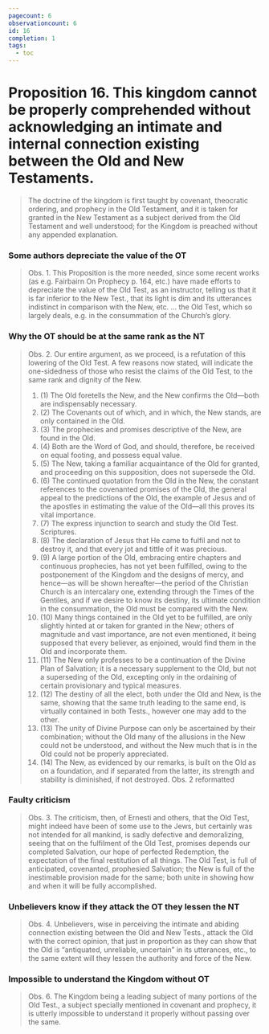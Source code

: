 ```yaml
---
pagecount: 6
observationcount: 6
id: 16
completion: 1
tags:
  - toc
---
```

# Proposition 16. This kingdom cannot be properly comprehended without acknowledging an intimate and internal connection existing between the Old and New Testaments.

>The doctrine of the kingdom is first taught by covenant, theocratic ordering, and prophecy in the Old Testament, and it is taken for granted in the New Testament as a subject derived from the Old Testament and well understood; for the Kingdom is preached without any appended explanation.
### Some authors depreciate the value of the OT
>Obs. 1. This Proposition is the more needed, since some recent works (as e.g. Fairbairn On Prophecy p. 164, etc.) have made efforts to depreciate the value of the Old Test, as an instructor, telling us that it is far inferior to the New Test., that its light is dim and its utterances indistinct in comparison with the New, etc.
>...
>the Old Test, which so largely deals, e.g. in the consummation of the Church’s glory.
### Why the OT should be at the same rank as the NT
>Obs. 2. Our entire argument, as we proceed, is a refutation of this lowering of the Old Test. A few reasons now stated, will indicate the one-sidedness of those who resist the claims of the Old Test, to the same rank and dignity of the New. 
>1. (1) The Old foretells the New, and the New confirms the Old—both are indispensably necessary. 
>2. (2) The Covenants out of which, and in which, the New stands, are only contained in the Old. 
>3. (3) The prophecies and promises descriptive of the New, are found in the Old. 
>4. (4) Both are the Word of God, and should, therefore, be received on equal footing, and possess equal value. 
>5. (5) The New, taking a familiar acquaintance of the Old for granted, and proceeding on this supposition, does not supersede the Old. 
>6. (6) The continued quotation from the Old in the New, the constant references to the covenanted promises of the Old, the general appeal to the predictions of the Old, the example of Jesus and of the apostles in estimating the value of the Old—all this proves its vital importance. 
>7. (7) The express injunction to search and study the Old Test. Scriptures. 
>8. (8) The declaration of Jesus that He came to fulfil and not to destroy it, and that every jot and tittle of it was precious. 
>9. (9) A large portion of the Old, embracing entire chapters and continuous prophecies, has not yet been fulfilled, owing to the postponement of the Kingdom and the designs of mercy, and hence—as will be shown hereafter—the period of the Christian Church is an intercalary one, extending through the Times of the Gentiles, and if we desire to know its destiny, its ultimate condition in the consummation, the Old must be compared with the New. 
>10. (10) Many things contained in the Old yet to be fulfilled, are only slightly hinted at or taken for granted in the New; others of magnitude and vast importance, are not even mentioned, it being supposed that every believer, as enjoined, would find them in the Old and incorporate them. 
>11. (11) The New only professes to be a continuation of the Divine Plan of Salvation; it is a necessary supplement to the Old, but not a superseding of the Old, excepting only in the ordaining of certain provisionary and typical measures. 
>12. (12) The destiny of all the elect, both under the Old and New, is the same, showing that the same truth leading to the same end, is virtually contained in both Tests., however one may add to the other. 
>13. (13) The unity of Divine Purpose can only be ascertained by their combination; without the Old many of the allusions in the New could not be understood, and without the New much that is in the Old could not be properly appreciated. 
>14. (14) The New, as evidenced by our remarks, is built on the Old as on a foundation, and if separated from the latter, its strength and stability is diminished, if not destroyed.
>Obs. 2 reformatted
### Faulty criticism
>Obs. 3. The criticism, then, of Ernesti and others, that the Old Test, might indeed have been of some use to the Jews, but certainly was not intended for all mankind, is sadly defective and demoralizing, seeing that on the fulfilment of the Old Test, promises depends our completed Salvation, our hope of perfected Redemption, the expectation of the final restitution of all things. The Old Test, is full of anticipated, covenanted, prophesied Salvation; the New is full of the inestimable provision made for the same; both unite in showing how and when it will be fully accomplished.
### Unbelievers know if they attack the OT they lessen the NT
>Obs. 4. Unbelievers, wise in perceiving the intimate and abiding connection existing between the Old and New Tests., attack the Old with the correct opinion, that just in proportion as they can show that the Old is “antiquated, unreliable, uncertain” in its utterances, etc., to the same extent will they lessen the authority and force of the New.
### Impossible to understand the Kingdom without OT
>Obs. 6. The Kingdom being a leading subject of many portions of the Old Test., a subject specially mentioned in covenant and prophecy, it is utterly impossible to understand it properly without passing over the same.
